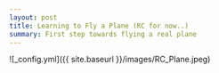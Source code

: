 ```yaml
---
layout: post
title: Learning to Fly a Plane (RC for now..)
summary: First step towards flying a real plane
---
```


![_config.yml]({{ site.baseurl }}/images/RC_Plane.jpeg)
